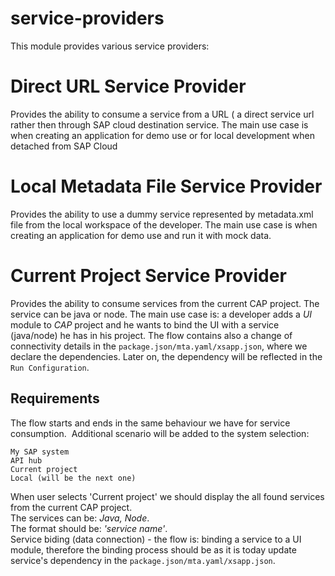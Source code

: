 # service-providers

This module provides various service providers:

# Direct URL Service Provider

Provides the ability to consume a service from a URL ( a direct service url rather then through SAP cloud destination service.
The main use case is when creating an application for demo use or for local development when detached from SAP Cloud

# Local Metadata File Service Provider

Provides the ability to use a dummy service represented by metadata.xml file from the local workspace of the developer.
The main use case is when creating an application for demo use and run it with mock data.

# Current Project Service Provider

Provides the ability to consume services from the current CAP project. The service can be java or node.
The main use case is: a developer adds a _UI_ module to _CAP_ project and he wants to bind the UI with a service (java/node) he has in his project.
The flow contains also a change of connectivity details in the `package.json/mta.yaml/xsapp.json`, where we declare the dependencies. Later on, the dependency will be reflected in the `Run Configuration`.

## Requirements

The flow starts and ends in the same behaviour we have for service consumption. 
Additional scenario will be added to the system selection:

    My SAP system
    API hub
    Current project
    Local (will be the next one)

When user selects 'Current project' we should display the all found services from the current CAP project.
</br>The services can be: _Java, Node_.
</br>The format should be: _'service name'_.
</br>Service biding (data connection) - the flow is: binding a service to a UI module, therefore the binding process should be as it is today update service's dependency in the `package.json/mta.yaml/xsapp.json`.
